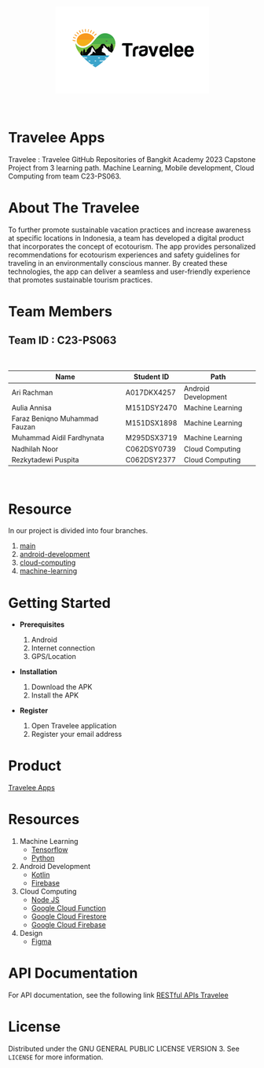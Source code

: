 <br />
<p align="center">
  <a href="#">
    <img src="logo_travelee.png">
  </a>
</p>
<br>

# Travelee Apps

Travelee : Travelee GitHub Repositories of Bangkit Academy 2023 Capstone Project from 3 learning path. Machine Learning, Mobile development, Cloud Computing from team C23-PS063.

# About The Travelee

To further promote sustainable vacation practices and increase awareness at specific locations in Indonesia, a team has developed a digital product that incorporates the concept of ecotourism. The app provides personalized recommendations for ecotourism experiences and safety guidelines for traveling in an environmentally conscious manner. By created these technologies, the app can deliver a seamless and user-friendly experience that promotes sustainable tourism practices. 


# Team Members

## Team ID : C23-PS063

<br>

| Name                              | Student ID | Path                |
| ----------------------------------| ---------- | ------------------- |
| Ari Rachman                       | A017DKX4257| Android Development |
| Aulia Annisa                      | M151DSY2470| Machine Learning    |
| Faraz Beniqno Muhammad Fauzan     | M151DSX1898| Machine Learning    |
| Muhammad Aidil Fardhynata         | M295DSX3719| Machine Learning    |
| Nadhilah Noor                     | C062DSY0739| Cloud Computing     |
| Rezkytadewi Puspita               | C062DSY2377| Cloud Computing     |

<br>

# Resource

In our project is divided into four branches.

1. [main](https://github.com/c062dsy0739/project-capstone-travelee/tree/main)
2. [android-development](https://github.com/c062dsy0739/project-capstone-travelee/tree/mobile-development)
3. [cloud-computing](https://github.com/c062dsy0739/project-capstone-travelee/tree/cloud-computing)
4. [machine-learning](https://github.com/c062dsy0739/project-capstone-travelee/tree/machine-learning)

# Getting Started

- **Prerequisites**

  1.  Android
  2.  Internet connection
  3.  GPS/Location

- **Installation**

  1.  Download the APK
  2.  Install the APK

- **Register**

  1.  Open Travelee application
  2.  Register your email address


# Product
[Travelee Apps](./apk)


# Resources

1. Machine Learning
   - [Tensorflow](https://www.tensorflow.org/)
   - [Python](https://www.python.org/)
2. Android Development
   - [Kotlin](https://kotlinlang.org/)
   - [Firebase](https://firebase.google.com/)
3. Cloud Computing
   - [Node JS](https://nodejs.org/en)
   - [Google Cloud Function](https://cloud.google.com/functions)
   - [Google Cloud Firestore](https://cloud.google.com/firestore)
   - [Google Cloud Firebase](https://cloud.google.com/firebase)
4. Design
   - [Figma](https://www.figma.com/...)

# API Documentation

For API documentation, see the following link [RESTful APIs Travelee](./restful-apis)

# License

Distributed under the GNU GENERAL PUBLIC LICENSE VERSION 3. See `LICENSE` for more information.
